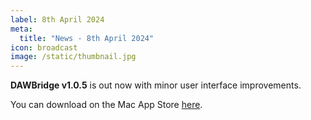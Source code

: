 ```yaml
---
label: 8th April 2024
meta:
  title: "News - 8th April 2024"
icon: broadcast
image: /static/thumbnail.jpg
---
```


**DAWBridge v1.0.5** is out now with minor user interface improvements.

You can download on the Mac App Store [here](https://apps.apple.com/au/app/dawbridge/id1620198313?mt=12).